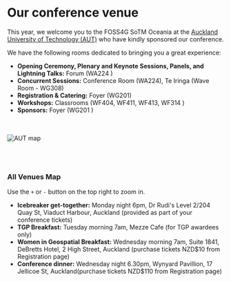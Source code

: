 # Our conference venue

This year, we welcome you to the FOSS4G SoTM Oceania at the [Auckland University of Technology (AUT)](https://www.aut.ac.nz/) who have kindly sponsored our conference.  

We have the following rooms dedicated to bringing you a great experience: 

* **Opening Ceremony, Plenary and Keynote Sessions, Panels, and Lightning Talks:** Forum (WA224 )
* **Concurrent Sessions:** Conference Room (WA224), Te Iringa (Wave Room - WG308) 
* **Registration & Catering:** Foyer (WG201)
* **Workshops:** Classrooms (WF404, WF411, WF413, WF314 )
* **Sponsors:** Foyer (WG201 )

<br /><br />
![AUT map](/imgs/aut_map.png) 

<br /><br />

### All Venues Map
Use the `+` or `-` button on the top right to zoom in. 
- **Icebreaker get-together:** Monday night 6pm, Dr Rudi's Level 2/204 Quay St, Viaduct Harbour, Auckland (provided as part of your conference tickets)
- **TGP Breakfast:** Tuesday morning 7am, Mezze Cafe (for TGP awardees only)
- **Women in Geospatial Breakfast:** Wednesday morning 7am, Suite 1841, DeBretts Hotel, 2 High Street, Auckland (purchase tickets NZD$10 from Registration page)
- **Conference dinner:** Wednesday night 6.30pm, Wynyard Pavillion, 17 Jellicoe St, Auckland(purchase tickets NZD$110 from Registration page)
